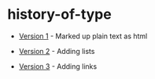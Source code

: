 history-of-type
===============

- [Version 1](http://evamariagarcia.github.io/history-of-type/johnbaskerville.html) - Marked up plain text as html

- [Version 2](http://evamariagarcia.github.io/history-of-type/johnbaskerville2.html) - Adding lists

- [Version 3](http://evamariagarcia.github.io/history-of-type/johnbaskerville3.html) - Adding links
